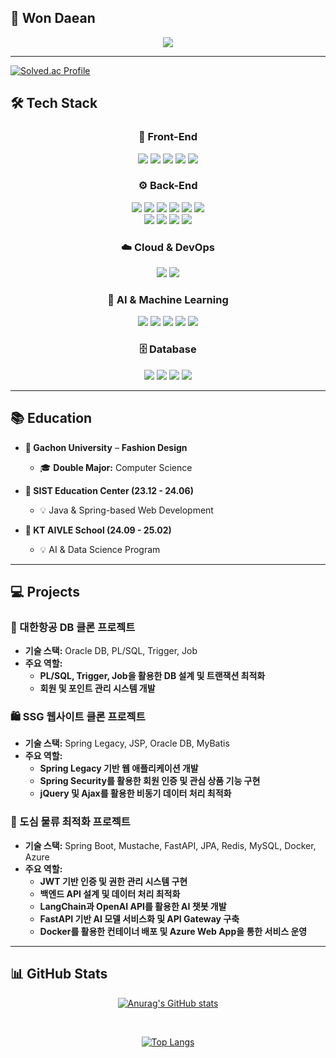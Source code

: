 ## 🌟 Won Daean  

<div align="center">
  <img src="https://capsule-render.vercel.app/api?type=venom&color=random&text=반갑습니다.&fontColor=ffffff&fontSize=45&fontAlignY=50" />
</div>

---


[![Solved.ac Profile](http://mazassumnida.wtf/api/v2/generate_badge?boj=daiswhat)](https://solved.ac/daiswhat/)

## 🛠 Tech Stack  

<div align="center">

  ### 🚀 Front-End  
  <img src="https://img.shields.io/badge/HTML5-E34F26?style=flat-square&logo=HTML5&logoColor=white" />
  <img src="https://img.shields.io/badge/CSS3-1572B6?style=flat-square&logo=CSS3&logoColor=white" />
  <img src="https://img.shields.io/badge/JavaScript-F7DF1E?style=flat-square&logo=JavaScript&logoColor=black" />
  <img src="https://img.shields.io/badge/JQuery-0769AD?style=flat-square&logo=JQuery&logoColor=white" />
  <img src="https://img.shields.io/badge/Ajax-0078D4?style=flat-square&logo=JavaScript&logoColor=white" />

  ### ⚙️ Back-End  
  <img src="https://img.shields.io/badge/Java-007396?style=flat-square&logo=Java&logoColor=white" />
  <img src="https://img.shields.io/badge/SpringBoot-6DB33F?style=flat-square&logo=SpringBoot&logoColor=white" />
  <img src="https://img.shields.io/badge/FastAPI-009688?style=flat-square&logo=FastAPI&logoColor=white" />
  <img src="https://img.shields.io/badge/Python-3776AB?style=flat-square&logo=Python&logoColor=white" />
  <img src="https://img.shields.io/badge/Spring%20Security-6DB33F?style=flat-square&logo=SpringSecurity&logoColor=white" />
  <img src="https://img.shields.io/badge/JWT-000000?style=flat-square&logo=JSONWebTokens&logoColor=white" />
  <br>
  <img src="https://img.shields.io/badge/Servlet-4E9CAF?style=flat-square&logo=Java&logoColor=white" />
  <img src="https://img.shields.io/badge/JSP-FF9800?style=flat-square&logo=ApacheTomcat&logoColor=white" />
  <img src="https://img.shields.io/badge/Mustache-000000?style=flat-square&logo=Mustache&logoColor=white" />
  <img src="https://img.shields.io/badge/Thymeleaf-005F0F?style=flat-square&logo=Thymeleaf&logoColor=white" />
  
  ### ☁️ Cloud & DevOps  
  <img src="https://img.shields.io/badge/Azure-0078D4?style=flat-square&logo=MicrosoftAzure&logoColor=white" />
  <img src="https://img.shields.io/badge/Docker-2496ED?style=flat-square&logo=Docker&logoColor=white" />

  ### 🤖 AI & Machine Learning  
  <img src="https://img.shields.io/badge/TensorFlow-FF6F00?style=flat-square&logo=TensorFlow&logoColor=white" />
  <img src="https://img.shields.io/badge/Scikit%20Learn-F7931E?style=flat-square&logo=scikit-learn&logoColor=white" />
  <img src="https://img.shields.io/badge/Numpy-013243?style=flat-square&logo=NumPy&logoColor=white" />
  <img src="https://img.shields.io/badge/Pandas-150458?style=flat-square&logo=Pandas&logoColor=white" />
  <img src="https://img.shields.io/badge/HuggingFace-FFCC00?style=flat-square&logo=HuggingFace&logoColor=black" />

  ### 🗄 Database  
  <img src="https://img.shields.io/badge/Oracle-F80000?style=flat-square&logo=Oracle&logoColor=white" />
  <img src="https://img.shields.io/badge/MySQL-4479A1?style=flat-square&logo=MySQL&logoColor=white" />
  <img src="https://img.shields.io/badge/Redis-DC382D?style=flat-square&logo=Redis&logoColor=white" />
  <img src="https://img.shields.io/badge/PL/SQL-F80000?style=flat-square&logo=Oracle&logoColor=white" />

</div>

---

## 📚 Education  

- **📌 Gachon University** – **Fashion Design**  
  - 🎓 **Double Major:** Computer Science  

- **📌 SIST Education Center (23.12 - 24.06)**  
  - 💡 Java & Spring-based Web Development  

- **📌 KT AIVLE School (24.09 - 25.02)**  
  - 💡 AI & Data Science Program  

---

## 💻 Projects  

### 🛫 대한항공 DB 클론 프로젝트  
- **기술 스택:** Oracle DB, PL/SQL, Trigger, Job  
- **주요 역할:**  
  - **PL/SQL, Trigger, Job을 활용한 DB 설계 및 트랜잭션 최적화**  
  - **회원 및 포인트 관리 시스템 개발**  

### 🛍 SSG 웹사이트 클론 프로젝트  
- **기술 스택:** Spring Legacy, JSP, Oracle DB, MyBatis  
- **주요 역할:**  
  - **Spring Legacy 기반 웹 애플리케이션 개발**  
  - **Spring Security를 활용한 회원 인증 및 관심 상품 기능 구현**  
  - **jQuery 및 Ajax를 활용한 비동기 데이터 처리 최적화**  

### 🚚 도심 물류 최적화 프로젝트  
- **기술 스택:** Spring Boot, Mustache, FastAPI, JPA, Redis, MySQL, Docker, Azure  
- **주요 역할:**  
  - **JWT 기반 인증 및 권한 관리 시스템 구현**  
  - **백엔드 API 설계 및 데이터 처리 최적화**  
  - **LangChain과 OpenAI API를 활용한 AI 챗봇 개발**  
  - **FastAPI 기반 AI 모델 서비스화 및 API Gateway 구축**  
  - **Docker를 활용한 컨테이너 배포 및 Azure Web App을 통한 서비스 운영**  

---

## 📊 GitHub Stats  

<div align="center">

  [![Anurag's GitHub stats](https://github-readme-stats.vercel.app/api?username=daetu01&show_icons=true&theme=radical)](https://github.com/anuraghazra/github-readme-stats)

  <br>

  [![Top Langs](https://github-readme-stats.vercel.app/api/top-langs/?username=daetu01&layout=compact&theme=radical)](https://github.com/anuraghazra/github-readme-stats)

</div>

